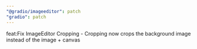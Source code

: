 ```yaml
---
"@gradio/imageeditor": patch
"gradio": patch
---
```


feat:Fix ImageEditor Cropping - Cropping now crops the background image instead of the image + canvas
